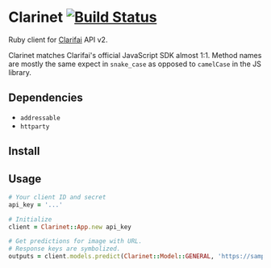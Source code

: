Clarinet [![Build Status](https://travis-ci.org/tophattom/clarinet.svg?branch=master)](https://travis-ci.org/tophattom/clarinet)
===

Ruby client for [Clarifai](https://clarifai.com) API v2.

Clarinet matches Clarifai's official JavaScript SDK almost 1:1.
Method names are mostly the same expect in `snake_case` as opposed
to `camelCase` in the JS library.

## Dependencies

* `addressable`
* `httparty`

## Install

## Usage

```ruby
# Your client ID and secret
api_key = '...'

# Initialize
client = Clarinet::App.new api_key

# Get predictions for image with URL.
# Response keys are symbolized.
outputs = client.models.predict(Clarinet::Model::GENERAL, 'https://samples.clarifai.com/metro-north.jpg')
```
